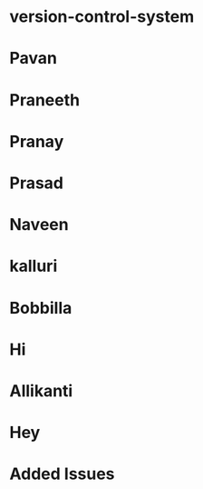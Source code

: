 # version-control-system
# Pavan
# Praneeth
# Pranay
# Prasad
# Naveen
# kalluri
# Bobbilla
# Hi
# Allikanti
# Hey 
# Added Issues

